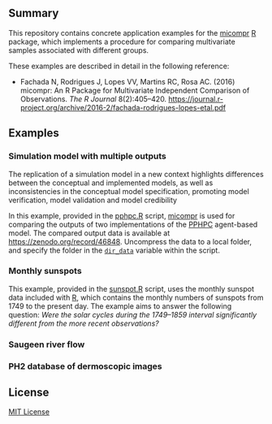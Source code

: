 ## Summary

This repository contains concrete application examples for the [micompr] [R]
package, which implements a procedure for comparing multivariate samples
associated with different groups.

These examples are described in detail in the following reference:

* Fachada N, Rodrigues J, Lopes VV, Martins RC, Rosa AC. (2016) micompr: An R
Package for Multivariate Independent Comparison of Observations. *The R Journal*
8(2):405–420.
https://journal.r-project.org/archive/2016-2/fachada-rodrigues-lopes-etal.pdf

## Examples

### Simulation model with multiple outputs

The replication of a simulation model in a new context highlights differences
between the conceptual and implemented models, as well as inconsistencies in
the conceptual model specification, promoting model verification, model
validation and model credibility

In this example, provided in the [pphpc.R](pphpc.R) script, [micompr] is used
for comparing the outputs of two implementations of the [PPHPC] agent-based
model. The compared output data is available at
https://zenodo.org/record/46848. Uncompress the data to a local folder, and
specify the folder in the [`dir_data`](https://github.com/fakenmc/micompr-examples/blob/master/pphpc.R#L5)
variable within the script.

### Monthly sunspots

This example, provided in the [sunspot.R](sunspot.R) script, uses the monthly
sunspot data included with [R], which contains the monthly numbers of sunspots
from 1749 to the present day. The example aims to answer the following question:
_Were the solar cycles during the 1749–1859 interval significantly different
from the more recent observations?_

### Saugeen river flow

### PH2 database of dermoscopic images


## License

[MIT License](LICENSE)

[micompr]:https://github.com/fakenmc/micompr
[R]: https://www.r-project.org/
[PPHPC]: https://github.com/fakenmc/pphpc

